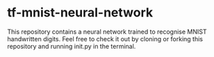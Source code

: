 # tf-mnist-neural-network
This repository contains a neural network trained to recognise MNIST handwritten digits. Feel free to check it out by cloning or forking this repository and running init.py in the terminal.
